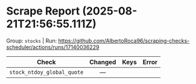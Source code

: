 # Scrape Report (2025-08-21T21:56:55.111Z)

Group: `stocks`  |  Run: https://github.com/AlbertoRoca96/scraping-checks-scheduler/actions/runs/17140036229

| Check | Changed | Keys | Error |
|---|:---:|:--|:--|
| `stock_ntdoy_global_quote` | — |  |  |

